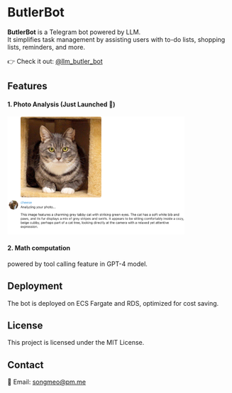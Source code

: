 # ButlerBot

**ButlerBot** is a Telegram bot powered by LLM.  
It simplifies task management by assisting users with to-do lists, shopping lists, reminders, and more.  

👉 Check it out: [@llm_butler_bot](https://t.me/llm_butler_bot)

## Features

#### **1. Photo Analysis** (Just Launched 🚀) 

<img src="images/photo_analysis.png" alt="Photo analysis" width="400" />

#### **2. Math computation** 

powered by tool calling feature in GPT-4 model.


## Deployment

The bot is deployed on ECS Fargate and RDS, optimized for cost saving.

## License

This project is licensed under the MIT License.


## Contact

📧 Email: [songmeo@pm.me](mailto:songmeo@pm.me)

